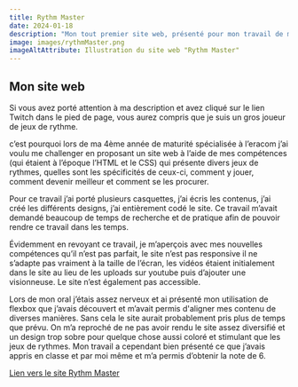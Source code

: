 ```yaml
---
title: Rythm Master
date: 2024-01-18
description: "Mon tout premier site web, présenté pour mon travail de maturité spécialisée à l'eracom qui m'a rapporté la note de 6."
image: images/rythmMaster.png
imageAltAttribute: Illustration du site web "Rythm Master"
---
```


## Mon site web

Si vous avez porté attention à ma description et avez cliqué sur le lien Twitch dans le pied de page, vous aurez compris que je suis un gros joueur de jeux de rythme.

c’est pourquoi lors de ma 4ème année de maturité spécialisée à l’eracom j’ai voulu me challenger en proposant un site web à l’aide de mes compétences (qui étaient à l’époque l’HTML et le CSS) qui présente divers jeux de rythmes, quelles sont les spécificités de ceux-ci, comment y jouer, comment devenir meilleur et comment se les procurer.

Pour ce travail j’ai porté plusieurs casquettes, j’ai écris les contenus, j’ai créé les différents designs, j’ai entièrement codé le site. Ce travail m’avait demandé beaucoup de temps de recherche et de pratique afin de pouvoir rendre ce travail dans les temps.

Évidemment en revoyant ce travail, je m’aperçois avec mes nouvelles compétences qu’il n’est pas parfait, le site n’est pas responsive il ne s’adapte pas vraiment à la taille de l’écran, les vidéos étaient initialement dans le site au lieu de les uploads sur youtube puis d’ajouter une visionneuse. Le site n’est également pas accessible.

Lors de mon oral j’étais assez nerveux et ai présenté mon utilisation de flexbox que j’avais découvert et m’avait permis d'aligner mes contenu de diverses manières. Sans cela le site aurait probablement pris plus de temps que prévu. On m’a reproché de ne pas avoir rendu le site assez diversifié et un design trop sobre pour quelque chose aussi coloré et stimulant que les jeux de rythmes. Mon travail a cependant bien présenté ce que j’avais appris en classe et par moi même et m’a permis d’obtenir la note de 6.

[Lien vers le site Rythm Master](https://tupidix.github.io/RythmMaster/index.html)
